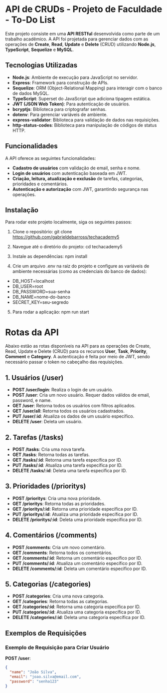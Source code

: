 # API de CRUDs - Projeto de Faculdade - To-Do List

Este projeto consiste em uma **API RESTful** desenvolvida como parte de um trabalho acadêmico. A API foi projetada para gerenciar dados com as operações de **Create**, **Read**, **Update** e **Delete** (CRUD) utilizando **Node.js**, **TypeScript**, **Sequelize** e **MySQL**.

## Tecnologias Utilizadas

- **Node.js**: Ambiente de execução para JavaScript no servidor.
- **Express**: Framework para construção de APIs.
- **Sequelize**: ORM (Object-Relational Mapping) para interagir com o banco de dados MySQL.
- **TypeScript**: Superset do JavaScript que adiciona tipagem estática.
- **JWT (JSON Web Token)**: Para autenticação de usuários.
- **bcryptjs**: Biblioteca para criptografar senhas.
- **dotenv**: Para gerenciar variáveis de ambiente.
- **express-validator**: Biblioteca para validação de dados nas requisições.
- **http-status-codes**: Biblioteca para manipulação de códigos de status HTTP.

## Funcionalidades

A API oferece as seguintes funcionalidades:

- **Cadastro de usuários** com validação de email, senha e nome.
- **Login de usuários** com autenticação baseada em JWT.
- **Criação, leitura, atualização e exclusão** de tarefas, categorias, prioridades e comentários.
- **Autenticação e autorização** com JWT, garantindo segurança nas operações.

## Instalação

Para rodar este projeto localmente, siga os seguintes passos:

1. Clone o repositório:
   git clone https://github.com/gabrieldebarross/techacademy5

2. Navegue até o diretório do projeto:
   cd techacademy5

3. Instale as dependências:
   npm install

4. Crie um arquivo .env na raiz do projeto e configure as variáveis de ambiente necessárias (como as credenciais do banco de dados):

- DB_HOST=localhost
- DB_USER=root
- DB_PASSWORD=sua-senha
- DB_NAME=nome-do-banco
- SECRET_KEY=seu-segredo

5. Para rodar a aplicação:
    npm run start

# Rotas da API

Abaixo estão as rotas disponíveis na API para as operações de Create, Read, Update e Delete (CRUD) para os recursos **User**, **Task**, **Priority**, **Comment** e **Category**. A autenticação é feita por meio de JWT, sendo necessário passar o token no cabeçalho das requisições.

## 1. Usuários (/user)

- **POST /user/login**: Realiza o login de um usuário.
- **POST /user**: Cria um novo usuário. Requer dados válidos de email, password, e name.
- **GET /user**: Retorna todos os usuários com filtros aplicados.
- **GET /user/all**: Retorna todos os usuários cadastrados.
- **PUT /user/:id**: Atualiza os dados de um usuário específico.
- **DELETE /user**: Deleta um usuário.

## 2. Tarefas (/tasks)

- **POST /tasks**: Cria uma nova tarefa.
- **GET /tasks**: Retorna todas as tarefas.
- **GET /tasks/:id**: Retorna uma tarefa específica por ID.
- **PUT /tasks/:id**: Atualiza uma tarefa específica por ID.
- **DELETE /tasks/:id**: Deleta uma tarefa específica por ID.

## 3. Prioridades (/prioritys)

- **POST /prioritys**: Cria uma nova prioridade.
- **GET /prioritys**: Retorna todas as prioridades.
- **GET /prioritys/:id**: Retorna uma prioridade específica por ID.
- **PUT /prioritys/:id**: Atualiza uma prioridade específica por ID.
- **DELETE /prioritys/:id**: Deleta uma prioridade específica por ID.

## 4. Comentários (/comments)

- **POST /comments**: Cria um novo comentário.
- **GET /comments**: Retorna todos os comentários.
- **GET /comments/:id**: Retorna um comentário específico por ID.
- **PUT /comments/:id**: Atualiza um comentário específico por ID.
- **DELETE /comments/:id**: Deleta um comentário específico por ID.

## 5. Categorias (/categories)

- **POST /categories**: Cria uma nova categoria.
- **GET /categories**: Retorna todas as categorias.
- **GET /categories/:id**: Retorna uma categoria específica por ID.
- **PUT /categories/:id**: Atualiza uma categoria específica por ID.
- **DELETE /categories/:id**: Deleta uma categoria específica por ID.

## Exemplos de Requisições

### Exemplo de Requisição para Criar Usuário

**POST /user**:

```json
{
  "name": "João Silva",
  "email": "joao.silva@email.com",
  "password": "senha123"
}
